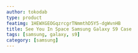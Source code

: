 ```yaml
---
author: tokodab
type: product
featimg: 1HEWXGEOGqzrcgrTNmmthD5Y5-dgWvnHB
title: See You In Space Samsung Galaxy S9 Case
tags: [samsung, galaxy, s9]
category: [samsung]
---
```

